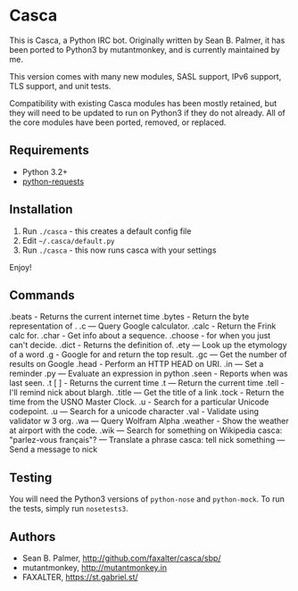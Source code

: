 # Casca
This is Casca, a Python IRC bot. Originally written by Sean B. Palmer, it has
been ported to Python3 by mutantmonkey, and is currently maintained by me. 

This version comes with many new modules, SASL support, IPv6 support, TLS support, and unit
tests.

Compatibility with existing Casca modules has been mostly retained, but they
will need to be updated to run on Python3 if they do not already. All of the
core modules have been ported, removed, or replaced.

## Requirements
* Python 3.2+
* [python-requests](http://docs.python-requests.org/en/latest/)

## Installation
1. Run `./casca` - this creates a default config file
2. Edit `~/.casca/default.py`
3. Run `./casca` - this now runs casca with your settings

Enjoy!

## Commands


.beats - Returns the current internet time 
.bytes - Return the byte representation of . 
.c — Query Google calculator.
.calc - Return the Frink calc for. 
.char - Get info about a sequence. 
.choose <red> <blue> - for when you just can't decide.
.dict - Returns the definition of. 
.ety — Look up the etymology of a word
.g - Google for and return the top result. 
.gc — Get the number of results on Google
.head - Perform an HTTP HEAD on URI. 
.in — Set a reminder
.py — Evaluate an expression in python
.seen - Reports when was last seen. 
.t [ ] - Returns the current time 
.t — Return the current time
.tell - I'll remind nick about blargh. 
.title — Get the title of a link
.tock - Return the time from the USNO Master Clock. 
.u - Search for a particular Unicode codepoint. 
.u — Search for a unicode character
.val - Validate using validator w 3 org. 
.wa — Query Wolfram Alpha
.weather - Show the weather at airport with the code. 
.wik — Search for something on Wikipedia
casca: "parlez-vous français"? — Translate a phrase
casca: tell nick something — Send a message to nick

## Testing
You will need the Python3 versions of `python-nose` and `python-mock`. To run
the tests, simply run `nosetests3`.

## Authors
* Sean B. Palmer, http://github.com/faxalter/casca/sbp/
* mutantmonkey, http://mutantmonkey.in
* FAXALTER, https://st.gabriel.st/